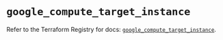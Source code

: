 # `google_compute_target_instance`

Refer to the Terraform Registry for docs: [`google_compute_target_instance`](https://registry.terraform.io/providers/hashicorp/google-beta/5.37.0/docs/resources/google_compute_target_instance).
